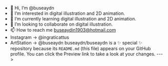 - 👋 Hi, I’m @buseaydn
- 👀 I’m interested in digital illustration and 2D animation.
- 🌱 I’m currently learning digital illustration and 2D animation.
- 💞️ I’m looking to collaborate on digital illustration.
- 📫 How to reach me buseaydin1903@hotmail.com
- Instagram -> @ingraticattus
- ArtStation -> @buseaydn
buseaydn/buseaydn is a ✨ special ✨ repository because its `README.md` (this file) appears on your GitHub profile.
You can click the Preview link to take a look at your changes.
--->
